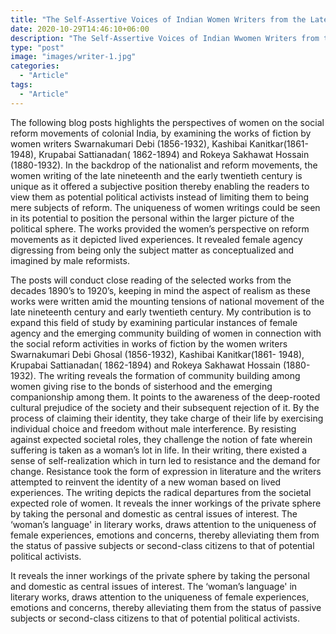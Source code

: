 ```yaml
---
title: "The Self-Assertive Voices of Indian Women Writers from the Late-Nineteenth to Early TWentieth Century"
date: 2020-10-29T14:46:10+06:00
description: "The Self-Assertive Voices of Indian Wwomen Writers from the Late-Nineteenth to Early TWwentieth century"
type: "post"
image: "images/writer-1.jpg"
categories: 
  - "Article"
tags:
  - "Article"
---
```



The following blog posts highlights the perspectives of women on the social reform movements of colonial India, by examining the works of fiction by women writers Swarnakumari Debi (1856-1932), Kashibai Kanitkar(1861- 1948), Krupabai Sattianadan( 1862-1894) and Rokeya Sakhawat Hossain (1880-1932). In the backdrop of the nationalist and reform movements, the women writing of the late nineteenth and the early twentieth century is unique as it offered a subjective position thereby enabling the readers to view them as potential political activists instead of limiting them to being mere subjects of reform. The uniqueness of women writings could be seen in its potential to position the personal within the larger picture of the political sphere. The works provided the women’s perspective on reform movements as it depicted lived experiences. It revealed female agency digressing from being only the subject matter as conceptualized and imagined by male reformists. 

The posts will conduct close reading of the selected works from the decades 1890’s to 1920’s, keeping in mind the aspect of realism as these works were written amid the mounting tensions of national movement of the late nineteenth century and early twentieth century. My contribution is to expand this field of study by examining particular instances of female agency and the emerging community building of women in connection with the social reform activities in works of fiction by the women writers Swarnakumari Debi Ghosal (1856-1932), Kashibai Kanitkar(1861- 1948), Krupabai Sattianadan( 1862-1894) and Rokeya Sakhawat Hossain (1880-1932). The writing reveals the formation of community building among women giving rise to the bonds of sisterhood and the emerging companionship among them. It points to the awareness of the deep-rooted cultural prejudice of the society and their subsequent rejection of it. By the process of claiming their identity, they take charge of their life by exercising individual choice and freedom without male interference.  By resisting against expected societal roles, they challenge the notion of fate wherein suffering is taken as a woman’s lot in life. In their writing, there existed a sense of self-realization which in turn led to resistance and the demand for change. Resistance took the form of expression in literature and the writers attempted to reinvent the identity of a new woman based on lived experiences. The writing depicts the radical departures from the societal expected role of women. It reveals the inner workings of the private sphere by taking the personal and domestic as central issues of interest. The ‘woman’s language' in literary works, draws attention to the uniqueness of female experiences, emotions and concerns, thereby alleviating them from the status of passive subjects or second-class citizens to that of potential political activists.   
   
It reveals the inner workings of the private sphere by taking the personal and domestic as central issues of interest. The ‘woman’s language' in literary works, draws attention to the uniqueness of female experiences, emotions and concerns, thereby alleviating them from the status of passive subjects or second-class citizens to that of potential political activists.


